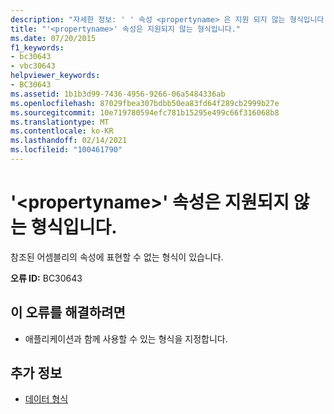 ```yaml
---
description: "자세한 정보: ' ' 속성 <propertyname> 은 지원 되지 않는 형식입니다."
title: "'<propertyname>' 속성은 지원되지 않는 형식입니다."
ms.date: 07/20/2015
f1_keywords:
- bc30643
- vbc30643
helpviewer_keywords:
- BC30643
ms.assetid: 1b1b3d99-7436-4956-9266-06a5484336ab
ms.openlocfilehash: 87029fbea307bdbb50ea83fd64f289cb2999b27e
ms.sourcegitcommit: 10e719780594efc781b15295e499c66f316068b8
ms.translationtype: MT
ms.contentlocale: ko-KR
ms.lasthandoff: 02/14/2021
ms.locfileid: "100461790"
---
```

# <a name="property-propertyname-is-of-an-unsupported-type"></a>'\<propertyname>' 속성은 지원되지 않는 형식입니다.

참조된 어셈블리의 속성에 표현할 수 없는 형식이 있습니다.  
  
 **오류 ID:** BC30643  
  
## <a name="to-correct-this-error"></a>이 오류를 해결하려면  
  
- 애플리케이션과 함께 사용할 수 있는 형식을 지정합니다.  
  
## <a name="see-also"></a>추가 정보

- [데이터 형식](../programming-guide/language-features/data-types/index.md)
